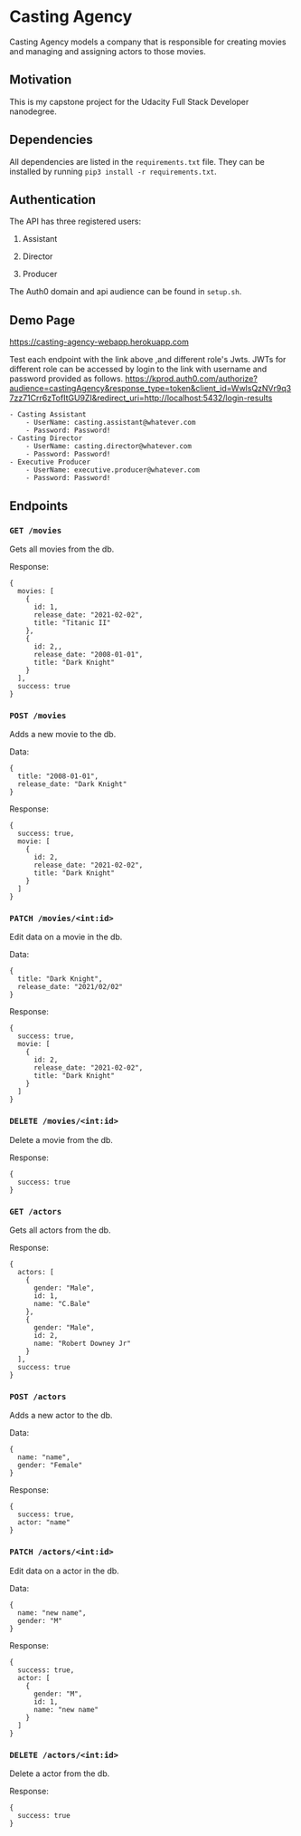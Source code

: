# Casting Agency

Casting Agency models a company that is responsible for creating movies and managing and assigning actors to those movies.

## Motivation

This is my capstone project for the Udacity Full Stack Developer nanodegree.

## Dependencies

All dependencies are listed in the `requirements.txt` file.
They can be installed by running `pip3 install -r requirements.txt`.

## Authentication

The API has three registered users:

1. Assistant

2. Director

3. Producer

The Auth0 domain and api audience can be found in `setup.sh`.

## Demo Page  

https://casting-agency-webapp.herokuapp.com

Test each endpoint with the link above ,and different role's Jwts.
JWTs for different role can be accessed by login to the link with username and password provided as follows.
https://kprod.auth0.com/authorize?audience=castingAgency&response_type=token&client_id=WwlsQzNVr9q37zz71Crr6zTofItGU9ZI&redirect_uri=http://localhost:5432/login-results

```
- Casting Assistant
    - UserName: casting.assistant@whatever.com
    - Password: Password!
- Casting Director
    - UserName: casting.director@whatever.com
    - Password: Password!
- Executive Producer
    - UserName: executive.producer@whatever.com
    - Password: Password!
```

## Endpoints

### `GET /movies`

Gets all movies from the db.

Response:

```json5
{
  movies: [
    {
      id: 1,
      release_date: "2021-02-02",
      title: "Titanic II"
    },
    {
      id: 2,,
      release_date: "2008-01-01",
      title: "Dark Knight"
    }
  ],
  success: true
}
```

### `POST /movies`

Adds a new movie to the db.

Data:

```json5
{
  title: "2008-01-01",
  release_date: "Dark Knight"
}
```

Response:

```json5
{
  success: true,
  movie: [
    {
      id: 2,
      release_date: "2021-02-02",
      title: "Dark Knight"
    }
  ]
}
```

### `PATCH /movies/<int:id>`

Edit data on a movie in the db.

Data:

```json5
{
  title: "Dark Knight",
  release_date: "2021/02/02"
}
```

Response:

```json5
{
  success: true,
  movie: [
    {
      id: 2,
      release_date: "2021-02-02",
      title: "Dark Knight"
    }
  ]
}
```

### `DELETE /movies/<int:id>`

Delete a movie from the db.

Response:

```json5
{
  success: true
}
```

### `GET /actors`

Gets all actors from the db.

Response:

```json5
{
  actors: [
    {
      gender: "Male",
      id: 1,
      name: "C.Bale"
    },
    {
      gender: "Male",
      id: 2,
      name: "Robert Downey Jr"
    }
  ],
  success: true
}
```

### `POST /actors`

Adds a new actor to the db.

Data:

```json5
{
  name: "name",
  gender: "Female"
}
```

Response:

```json5
{
  success: true,
  actor: "name"
}
```

### `PATCH /actors/<int:id>`

Edit data on a actor in the db.

Data:

```json5
{
  name: "new name",
  gender: "M"
}
```

Response:

```json5
{
  success: true,
  actor: [
    {
      gender: "M",
      id: 1,
      name: "new name"
    }
  ]
}
```

### `DELETE /actors/<int:id>`

Delete a actor from the db.

Response:

```json5
{
  success: true
}
```
